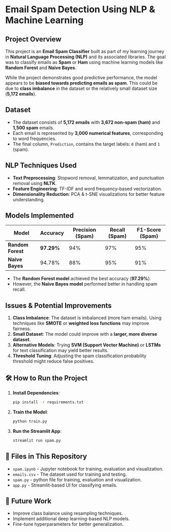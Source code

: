 # Email Spam Detection Using NLP & Machine Learning

## Project Overview
This project is an **Email Spam Classifier** built as part of my learning journey in **Natural Language Processing (NLP)** and its associated libraries. The goal was to classify emails as **Spam** or **Ham** using machine learning models like **Random Forest** and **Naive Bayes**.

While the project demonstrates good predictive performance, the model appears to be **biased towards predicting emails as spam**. This could be due to **class imbalance** in the dataset or the relatively small dataset size (**5,172 emails**).

## Dataset
- The dataset consists of **5,172 emails** with **3,672 non-spam (ham)** and **1,500 spam** emails.
- Each email is represented by **3,000 numerical features**, corresponding to word frequencies.
- The final column, `Prediction`, contains the target labels: `0` (ham) and `1` (spam).

## NLP Techniques Used
- **Text Preprocessing**: Stopword removal, lemmatization, and punctuation removal using **NLTK**.
- **Feature Engineering**: TF-IDF and word frequency-based vectorization.
- **Dimensionality Reduction**: PCA & t-SNE visualizations for better feature understanding.

## Models Implemented
| Model              | Accuracy  | Precision (Spam) | Recall (Spam) | F1-Score (Spam) |
|-------------------|-----------|-----------------|--------------|----------------|
| **Random Forest** | **97.29%** | 94%             | 97%          | 95%            |
| **Naive Bayes**   | 94.78%    | 88%             | 95%          | 91%            |

- The **Random Forest model** achieved the best accuracy (**97.29%**).
- However, the **Naive Bayes model** performed better in handling spam recall.

##  Issues & Potential Improvements
1. **Class Imbalance**: The dataset is imbalanced (more ham emails). Using techniques like **SMOTE** or **weighted loss functions** may improve fairness.
2. **Small Dataset**: The model could improve with a **larger, more diverse dataset**.
3. **Alternative Models**: Trying **SVM (Support Vector Machine)** or **LSTMs** for text classification may yield better results.
4. **Threshold Tuning**: Adjusting the spam classification probability threshold might reduce false positives.

## 🛠️ How to Run the Project
1. **Install Dependencies**:
   ```bash
   pip install -r requirements.txt
   ```
2. **Train the Model**:
   ```bash
   python train.py
   ```
3. **Run the Streamlit App**:
   ```bash
   streamlit run spam.py
   ```

## 📂 Files in This Repository
- `spam.ipynb` - Jupyter notebook for training, evaluation and visualization.
- `emails.csv` - The dataset used for training and testing.
- `spam.py` - python file for training, evaluation and visualization.  
- `app.py` - Streamlit-based UI for classifying emails.

## 🔗 Future Work
- Improve class balance using resampling techniques.
- Implement additional deep learning-based NLP models.
- Fine-tune hyperparameters for better generalization.


